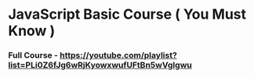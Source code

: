 # JavaScript Basic Course ( You Must Know )

### Full Course - https://youtube.com/playlist?list=PLi0Z6fJg6wRjKyowxwufUFtBn5wVgIgwu 

